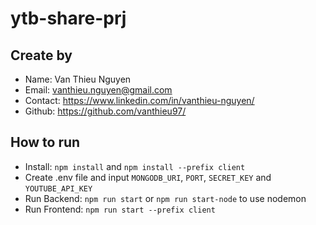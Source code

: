 # ytb-share-prj

## Create by

- Name: Van Thieu Nguyen
- Email: vanthieu.nguyen@gmail.com
- Contact: https://www.linkedin.com/in/vanthieu-nguyen/
- Github: https://github.com/vanthieu97/

## How to run

- Install: `npm install` and `npm install --prefix client`
- Create .env file and input `MONGODB_URI`, `PORT`, `SECRET_KEY` and `YOUTUBE_API_KEY`
- Run Backend: `npm run start` or `npm run start-node` to use nodemon
- Run Frontend: `npm run start --prefix client`
